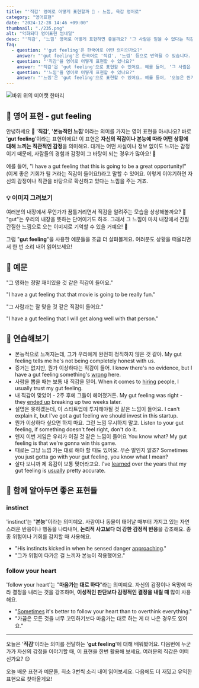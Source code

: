 ```yaml
---
title: "'직감' 영어로 어떻게 표현할까 🔮 - 느낌, 육감 영어로"
category: "영어표현"
date: "2024-12-28 14:46 +09:00"
thumbnail: "./235.png"
alt: "악화되다 영어표현 썸네일"
desc: "'직감', '느낌' 영어로 어떻게 표현하면 좋을까요? '그 사람은 믿을 수 없다는 직감이 들어', '오늘은 뭔가 좋은 일이 생길 것 같은 느낌이야' 등을 영어로 표현하는 법을 배워봅시다. 다양한 예문을 통해서 연습하고 본인의 표현으로 만들어 보세요."
faq:
  - question: "'gut feeling'은 한국어로 어떤 의미인가요?"
    answer: "'gut feeling'은 한국어로 '직감', '느낌' 등으로 번역될 수 있습니다. 어떤 상황에서 이성적인 판단이 아닌 직관적으로 느끼는 감정을 표현할 때 사용합니다."
  - question: "'직감'을 영어로 어떻게 표현할 수 있나요?"
    answer: "'직감'은 'gut feeling'으로 표현할 수 있어요. 예를 들어, '그 사람은 믿을 수 없다는 직감이 들어'는 'I have a gut feeling that I can't trust that person'으로 말할 수 있어요."
  - question: "'느낌'을 영어로 어떻게 표현할 수 있나요?"
    answer: "'느낌'은 'gut feeling'으로 표현할 수 있어요. 예를 들어, '오늘은 뭔가 좋은 일이 생길 것 같은 느낌이야'는 'I have a gut feeling something good is going to happen today'로 말할 수 있어요."
---
```


![바위 위의 미어캣 한마리](./235-1.jpg)

## 🌟 영어 표현 - gut feeling

안녕하세요 👋 '**직감**', '**본능적인 느낌**'이라는 의미를 가지는 영어 표현을 아시나요? 바로 '**gut feeling**'이라는 표현이에요! 이 표현은 **자신의 직감이나 본능에 따라 어떤 상황에 대해 느끼는 직관적인 감정**을 의미해요. 대개는 어떤 사실이나 정보 없이도 느끼는 감정이기 때문에, 사람들의 경험과 감정이 그 바탕이 되는 경우가 많아요! 🌟

예를 들어, "I have a gut feeling that this is going to be a great opportunity!" (이게 좋은 기회가 될 거라는 직감이 들어요!)라고 말할 수 있어요. 이렇게 이야기하면 자신의 감정이나 직관을 바탕으로 확신하고 있다는 느낌을 주는 거죠.

### 💡 이미지 그려보기

여러분의 내장에서 무언가가 꿈틀거리면서 직감을 알려주는 모습을 상상해볼까요? 🌊 "gut"는 우리의 내장을 뜻하는 단어이기도 하죠. 그래서 그 느낌이 마치 내장에서 간질 간질한 느낌으로 오는 이미지로 기억할 수 있을 거예요! 🎈

그럼 "**gut feeling**"을 사용한 예문들을 조금 더 살펴볼게요. 여러분도 상황을 떠올리면서 한 번 소리 내어 읽어보세요!

## 📖 예문

"그 영화는 정말 재미있을 것 같은 직감이 들어요."

"I have a gut feeling that that movie is going to be really fun."

"그 사람과는 잘 맞을 것 같은 직감이 들어요."

"I have a gut feeling that I will get along well with that person."

## 💬 연습해보기

<ul data-interactive-list>
  <li data-interactive-item>
    <span data-toggler>본능적으로 느껴지는데, 그가 우리에게 완전히 정직하지 않은 것 같아.</span>
    <span data-answer>My gut feeling tells me he's not being completely honest with us.</span>
  </li>
  <li data-interactive-item>
    <span data-toggler>증거는 없지만, 뭔가 이상하다는 직감이 들어.</span>
    <span data-answer>I know there's no evidence, but I have a gut feeling something's <a href="/blog/in-english/316.wrong/">wrong</a> here.</span>
  </li>
  <li data-interactive-item>
    <span data-toggler>사람을 뽑을 때는 보통 내 직감을 믿어.</span>
    <span data-answer>When it comes to <a href="/blog/in-english/331.hire/">hiring</a> people, I usually trust my gut feeling.</span>
  </li>
  <li data-interactive-item>
    <span data-toggler>내 직감이 맞았어 - 2주 후에 그들이 헤어졌거든.</span>
    <span data-answer>My gut feeling was right - they <a href="/blog/vocab-1/039.end-up/">ended up</a> breaking up two weeks later.</span>
  </li>
  <li data-interactive-item>
    <span data-toggler>설명은 못하겠는데, 이 스타트업에 투자해야될 것 같은 느낌이 들어요.</span>
    <span data-answer>I can't explain it, but I've got a gut feeling we should invest in this startup.</span>
  </li>
  <li data-interactive-item>
    <span data-toggler>뭔가 이상하다 싶으면 하지 마요. 그런 느낌 무시하지 말고.</span>
    <span data-answer>Listen to your gut feeling, if something doesn't feel right, don't do it.</span>
  </li>
  <li data-interactive-item>
    <span data-toggler>왠지 이번 게임은 우리가 이길 것 같은 느낌이 들어요</span>
    <span data-answer>You know what? My gut feeling is that we're gonna win this game.</span>
  </li>
  <li data-interactive-item>
    <span data-toggler>때로는 그냥 느낌 가는 대로 해야 할 때도 있어요. 무슨 말인지 알죠?</span>
    <span data-answer>Sometimes you just gotta go with your gut feeling, you know what I mean?</span>
  </li>
  <li data-interactive-item>
    <span data-toggler>살다 보니까 제 육감이 보통 맞더라고요.</span>
    <span data-answer>I've <a href="/blog/in-english/245.learn/">learned</a> over the years that my gut feeling is <a href="/blog/in-english/017.usually/">usually</a> pretty accurate.</span>
  </li>
</ul>

## 🤝 함께 알아두면 좋은 표현들

### instinct

'instinct'는 "**본능**"이라는 의미예요. 사람이나 동물이 태어날 때부터 가지고 있는 자연스러운 반응이나 행동을 나타내며, **논리적 사고보다 더 강한 감정적 반응**을 강조해요. 종종 위험이나 기회를 감지할 때 사용해요.

- "His instincts kicked in when he sensed danger [approaching](/blog/in-english/267.approach/)."
- "그가 위험이 다가온 걸 느끼자 본능이 작용했어요."

### follow your heart

'follow your heart'는 "**마음가는 대로 하다**"라는 의미예요. 자신의 감정이나 욕망에 따라 결정을 내리는 것을 강조하며, **이성적인 판단보다 감정적인 결정을 내릴 때** 많이 사용해요.

- "[Sometimes](/blog/in-english/270.sometimes/) it's better to follow your heart than to overthink everything."
- "가끔은 모든 것을 너무 고민하기보다 마음가는 대로 하는 게 더 나은 경우도 있어요."

---

오늘은 '**직감**'이라는 의미를 전달하는 '**gut feeling**'에 대해 배워봤어요. 다음번에 누군가가 자신의 감정을 이야기할 때, 이 표현을 한번 활용해 보세요. 여러분의 직감은 어떠신가요? 😊

오늘 배운 표현과 예문들, 최소 3번씩 소리 내어 읽어보세요. 다음에도 더 재밌고 유익한 표현으로 찾아올게요!
